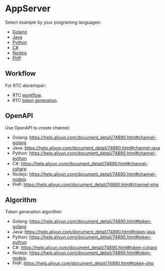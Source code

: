# AppServer

Select example by your programing languages:

* [Golang](golang#appserver)
* [Java](java#appserver)
* [Python](python#appserver)
* [C#](csharp#appserver)
* [Nodejs](nodejs#appserver)
* [PHP](php#appserver)

## Workflow

For RTC deverloper:

* RTC [workflow](https://help.aliyun.com/document_detail/74889.html).
* RTC [token generation](https://help.aliyun.com/document_detail/74890.html).

## OpenAPI

Use OpenAPI to create channel:

* Golang: https://help.aliyun.com/document_detail/74890.html#channel-golang
* Java: https://help.aliyun.com/document_detail/74890.html#channel-java
* Python: https://help.aliyun.com/document_detail/74890.html#channel-python
* C#: https://help.aliyun.com/document_detail/74890.html#channel-csharp
* Nodejs: https://help.aliyun.com/document_detail/74890.html#channel-nodejs
* PHP: https://help.aliyun.com/document_detail/74890.html#channel-php

## Algorithm

Token generation algorithm:

* Golang: https://help.aliyun.com/document_detail/74890.html#token-golang
* Java: https://help.aliyun.com/document_detail/74890.html#token-java
* Python: https://help.aliyun.com/document_detail/74890.html#token-python
* C#: https://help.aliyun.com/document_detail/74890.html#token-csharp
* Nodejs: https://help.aliyun.com/document_detail/74890.html#token-nodejs
* PHP: https://help.aliyun.com/document_detail/74890.html#token-php
